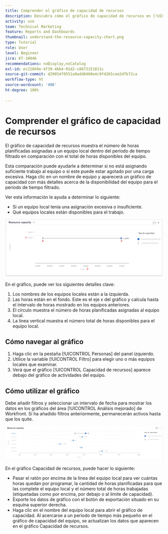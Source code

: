 ```yaml
---
title: Comprender el gráfico de capacidad de recursos
description: Descubra cómo el gráfico de capacidad de recursos en [!UICONTROL Análisis mejorado] muestra el número de horas planificadas asignadas a un equipo local dentro del período de tiempo filtrado en comparación con el total de horas disponibles del equipo.
activity: use
team: Technical Marketing
feature: Reports and Dashboards
thumbnail: understand-the-resource-capacity-chart.png
type: Tutorial
role: User
level: Beginner
jira: KT-10046
recommendations: noDisplay,noCatalog
exl-id: ec21049e-4f39-4bb4-91d2-c8873151811c
source-git-commit: d29054f0551a9add8460e4c9fd265cee2dfb72ca
workflow-type: ht
source-wordcount: '406'
ht-degree: 100%

---
```


# Comprender el gráfico de capacidad de recursos

El gráfico de capacidad de recursos muestra el número de horas planificadas asignadas a un equipo local dentro del período de tiempo filtrado en comparación con el total de horas disponibles del equipo.

Esta comparación puede ayudarle a determinar si no está asignando suficiente trabajo al equipo o si este puede estar agotado por una carga excesiva. Haga clic en un nombre de equipo y aparecerá un gráfico de capacidad con más detalles acerca de la disponibilidad del equipo para el período de tiempo filtrado.

Ver esta información le ayuda a determinar lo siguiente:

* Si un equipo local tenía una asignación excesiva o insuficiente.
* Qué equipos locales están disponibles para el trabajo.

![Una imagen que muestra un gráfico de capacidad de recursos con números en las áreas descritas en las viñetas siguientes](assets/section-3-2.png)

En el gráfico, puede ver los siguientes detalles clave:

1. Los nombres de los equipos locales están a la izquierda.
1. Las horas están en el fondo. Este es el eje x del gráfico y calcula hasta el intervalo de horas mostrado en los equipos anteriores.
1. El círculo muestra el número de horas planificadas asignadas al equipo local.
1. La línea vertical muestra el número total de horas disponibles para el equipo local.

## Cómo navegar al gráfico

1. Haga clic en la pestaña [!UICONTROL Personas] del panel izquierdo.
1. Utilice la variable [!UICONTROL Filtro] para elegir uno o más equipos locales que examinar.
1. Verá que el gráfico [!UICONTROL Capacidad de recursos] aparece debajo del gráfico de actividades del equipo.

## Cómo utilizar el gráfico

Debe añadir filtros y seleccionar un intervalo de fecha para mostrar los datos en los gráficos del área [!UICONTROL Análisis mejorado] de Workfront. Si ha añadido filtros anteriormente, permanecerán activos hasta que los quite.

![Una imagen que muestra un gráfico de capacidad de recursos](assets/section-3-3.png)

En el gráfico Capacidad de recursos, puede hacer lo siguiente:

* Pasar el ratón por encima de la línea del equipo local para ver cuántas horas quedan por programar, la cantidad de horas planificadas para que las complete el equipo local y el número total de horas trabajadas (etiquetadas como por encima, por debajo o al límite de capacidad).
* Exporte los datos de gráfico con el botón de exportación situado en su esquina superior derecha.
* Haga clic en el nombre del equipo local para abrir el gráfico de capacidad. Al acercarse a un periodo de tiempo más pequeño en el gráfico de capacidad del equipo, se actualizan los datos que aparecen en el gráfico Capacidad de recursos.
